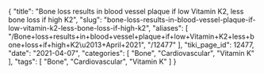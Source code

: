 {
    "title": "Bone loss results in blood vessel plaque if low Vitamin K2, less bone loss if high K2",
    "slug": "bone-loss-results-in-blood-vessel-plaque-if-low-vitamin-k2-less-bone-loss-if-high-k2",
    "aliases": [
        "/Bone+loss+results+in+blood+vessel+plaque+if+low+Vitamin+K2+less+bone+loss+if+high+K2\u2013+April+2021",
        "/12477"
    ],
    "tiki_page_id": 12477,
    "date": "2021-04-07",
    "categories": [
        "Bone",
        "Cardiovascular",
        "Vitamin K"
    ],
    "tags": [
        "Bone",
        "Cardiovascular",
        "Vitamin K"
    ]
}